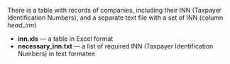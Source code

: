 There is a table with records of companies, including their INN (Taxpayer Identification Numbers), and a separate text file with a set of INN (column *head_inn*)

* **inn.xls** — a table in Excel format
* **necessary_inn.txt** — a list of required INN (Taxpayer Identification Numbers) in text formatее